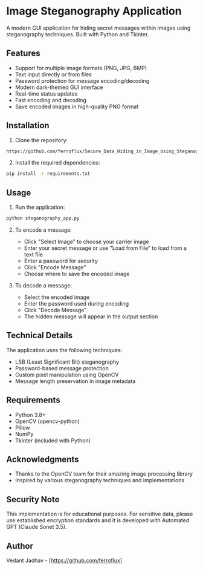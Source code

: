# Image Steganography Application

A modern GUI application for hiding secret messages within images using steganography techniques. Built with Python and Tkinter.


## Features

- Support for multiple image formats (PNG, JPG, BMP)
- Text input directly or from files
- Password protection for message encoding/decoding
- Modern dark-themed GUI interface
- Real-time status updates
- Fast encoding and decoding
- Save encoded images in high-quality PNG format

## Installation

1. Clone the repository:
```bash
https://github.com/ferroflux/Secure_Data_Hiding_in_Image_Using_Steganography.git
```

2. Install the required dependencies:
```bash
pip install -r requirements.txt
```

## Usage

1. Run the application:
```bash
python steganography_app.py
```

2. To encode a message:
   - Click "Select Image" to choose your carrier image
   - Enter your secret message or use "Load from File" to load from a text file
   - Enter a password for security
   - Click "Encode Message"
   - Choose where to save the encoded image

3. To decode a message:
   - Select the encoded image
   - Enter the password used during encoding
   - Click "Decode Message"
   - The hidden message will appear in the output section

## Technical Details

The application uses the following techniques:
- LSB (Least Significant Bit) steganography
- Password-based message protection
- Custom pixel manipulation using OpenCV
- Message length preservation in image metadata

## Requirements

- Python 3.8+
- OpenCV (opencv-python)
- Pillow
- NumPy
- Tkinter (included with Python)


## Acknowledgments

- Thanks to the OpenCV team for their amazing image processing library
- Inspired by various steganography techniques and implementations

## Security Note

This implementation is for educational purposes. For sensitive data, please use established encryption standards and it is developed with Automated GPT (Claude Sonet 3.5).

## Author

Vedant Jadhav - [https://github.com/ferroflux]
